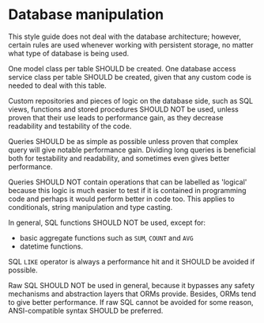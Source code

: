 Database manipulation
=====================

This style guide does not deal with the database architecture; however,
certain rules are used whenever working with persistent storage, no
matter what type of database is being used.

One model class per table SHOULD be created. One database access
service class per table SHOULD be created, given that any custom code
is needed to deal with this table.

Custom repositories and pieces of logic on the database side, such as
SQL views, functions and stored procedures SHOULD NOT be used, unless
proven that their use leads to performance gain, as they decrease
readability and testability of the code.

Queries SHOULD be as simple as possible unless proven that complex query
will give notable performance gain. Dividing long queries is beneficial
both for testability and readability, and sometimes even gives better
performance.

Queries SHOULD NOT contain operations that can be labelled as 'logical'
because this logic is much easier to test if it is contained in
programming code and perhaps it would perform better in code too. This
applies to conditionals, string manipulation and type casting.

In general, SQL functions SHOULD NOT be used, except for:
- basic aggregate functions such as `SUM`, `COUNT` and `AVG`
- datetime functions.

SQL `LIKE` operator is always a performance hit and it SHOULD be avoided
if possible.

Raw SQL SHOULD NOT be used in general, because it bypasses any safety
mechanisms and abstraction layers that ORMs provide. Besides, ORMs tend
to give better performance. If raw SQL cannot be avoided for some
reason, ANSI-compatible syntax SHOULD be preferred.
